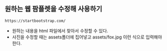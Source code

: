 ## 원하는 웹 팜플렛을 수정해 사용하기

```
https://startbootstrap.com/
```
- 원하는 내용을 html 파일에서 찾아서 수정할 수 있다. 
- 사진을 수정할 때는 assets폴더에 집어넣고 assets/fox.jpg 이런 식으로 입력해야 한다. 